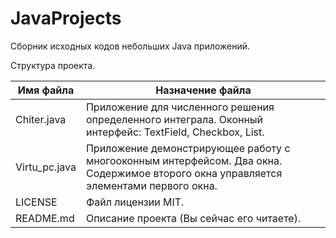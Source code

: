 # JavaProjects
Сборник исходных кодов небольших Java приложений.

Структура проекта.

Имя файла                                               | Назначение файла
--------------------------------------------------------|----------------------------------------------------------------------------
Chiter.java                                             | Приложение для численного решения определенного интеграла. Оконный интерфейс: TextField, Checkbox, List.
Virtu_pc.java                                           | Приложение демонстрирующее работу с многооконным интерфейсом. Два окна. Содержимое второго окна управляется элементами первого окна.
LICENSE                                                 | Файл лицензии MIT.
README.md                                               | Описание проекта (Вы сейчас его читаете).
